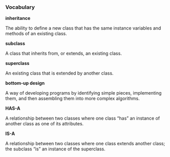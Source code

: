 ###  Vocabulary




**inheritance**

The ability to define a new class that has the same instance variables and methods of an existing class.



**subclass**

A class that inherits from, or extends, an existing class.



**superclass**

An existing class that is extended by another class.





**bottom-up design**

A way of developing programs by identifying simple pieces, implementing them, and then assembling them into more complex algorithms.



**HAS-A**

A relationship between two classes where one class “has” an instance of another class as one of its attributes.



**IS-A**

A relationship between two classes where one class extends another class; the subclass “is” an instance of the superclass.
